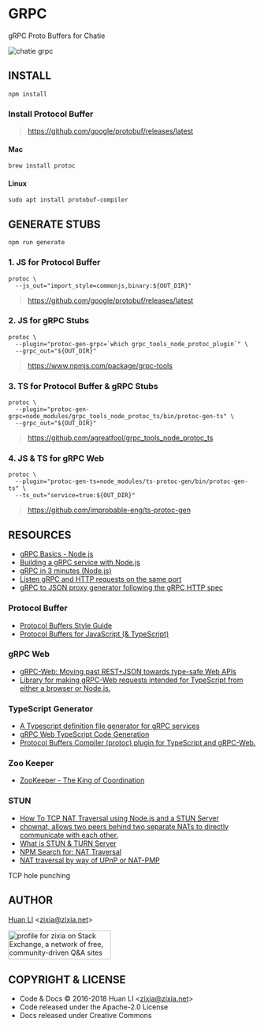 # GRPC

gRPC Proto Buffers for Chatie

![chatie grpc](https://chatie.io/grpc/images/grpc.png)

## INSTALL

```shell
npm install
```

### Install Protocol Buffer

> <https://github.com/google/protobuf/releases/latest>

#### Mac

```shell
brew install protoc
```

#### Linux

```shell
sudo apt install protobuf-compiler
```

## GENERATE STUBS

```shell
npm run generate
```

### 1. JS for Protocol Buffer

```shell
protoc \
  --js_out="import_style=commonjs,binary:${OUT_DIR}"
```

> <https://github.com/google/protobuf/releases/latest>

### 2. JS for gRPC Stubs

```shell
protoc \
  --plugin="protoc-gen-grpc=`which grpc_tools_node_protoc_plugin`" \
  --grpc_out="${OUT_DIR}"
```

> <https://www.npmjs.com/package/grpc-tools>

### 3. TS for Protocol Buffer & gRPC Stubs

```shell
protoc \
  --plugin="protoc-gen-grpc=node_modules/grpc_tools_node_protoc_ts/bin/protoc-gen-ts" \
  --grpc_out="${OUT_DIR}"
```

> <https://github.com/agreatfool/grpc_tools_node_protoc_ts>

### 4. JS & TS for gRPC Web

```shell
protoc \
  --plugin="protoc-gen-ts=node_modules/ts-protoc-gen/bin/protoc-gen-ts" \
  --ts_out="service=true:${OUT_DIR}"
```

> <https://github.com/improbable-eng/ts-protoc-gen>

## RESOURCES

* [gRPC Basics - Node.js](https://grpc.io/docs/tutorials/basic/node.html)
* [Building a gRPC service with Node.js](https://codelabs.developers.google.com/codelabs/cloud-grpc/)
* [gRPC in 3 minutes (Node.js)](https://github.com/grpc/grpc/tree/master/examples/node)
* [Listen gRPC and HTTP requests on the same port](https://medium.com/@drgarcia1986/listen-grpc-and-http-requests-on-the-same-port-263c40cb45ff)
* [gRPC to JSON proxy generator following the gRPC HTTP spec](https://github.com/grpc-ecosystem/grpc-gateway)

### Protocol Buffer

* [Protocol Buffers Style Guide](https://developers.google.com/protocol-buffers/docs/style)
* [Protocol Buffers for JavaScript (& TypeScript)](https://github.com/dcodeIO/protobuf.js)

### gRPC Web

* [gRPC-Web: Moving past REST+JSON towards type-safe Web APIs](https://improbable.io/games/blog/grpc-web-moving-past-restjson-towards-type-safe-web-apis)
* [Library for making gRPC-Web requests intended for TypeScript from either a browser or Node.js.](https://github.com/improbable-eng/grpc-web/tree/master/ts)

### TypeScript Generator

* [A Typescript definition file generator for gRPC services](https://github.com/anfema/grpc-code-generator)
* [gRPC Web TypeScript Code Generation](https://github.com/improbable-eng/grpc-web/blob/master/ts/docs/code-generation.md)
* [Protocol Buffers Compiler (protoc) plugin for TypeScript and gRPC-Web.](https://github.com/improbable-eng/ts-protoc-gen)

### Zoo Keeper

* [ZooKeeper - The King of Coordination](https://www.elastic.co/blog/found-zookeeper-king-of-coordination)

### STUN

* [How To TCP NAT Traversal using Node.js and a STUN Server](http://sogilis.com/blog/tcp-nat-traversal-nodejs-stun/)
* [chownat, allows two peers behind two separate NATs to directly communicate with each other.](https://samy.pl/chownat/)
* [What is STUN & TURN Server](https://stackoverflow.com/a/23307588/1123955)
* [NPM Search for: NAT Traversal](https://www.npmjs.com/search?q=nat+traversal)
* [NAT traversal by way of UPnP or NAT-PMP](https://github.com/tintfoundation/nat-traverse)

TCP hole punching

## AUTHOR

[Huan LI](http://linkedin.com/in/zixia) \<zixia@zixia.net\>

<a href="https://stackexchange.com/users/265499">
  <img src="https://stackexchange.com/users/flair/265499.png" width="208" height="58" alt="profile for zixia on Stack Exchange, a network of free, community-driven Q&amp;A sites" title="profile for zixia on Stack Exchange, a network of free, community-driven Q&amp;A sites">
</a>

## COPYRIGHT & LICENSE

* Code & Docs © 2016-2018 Huan LI \<zixia@zixia.net\>
* Code released under the Apache-2.0 License
* Docs released under Creative Commons
